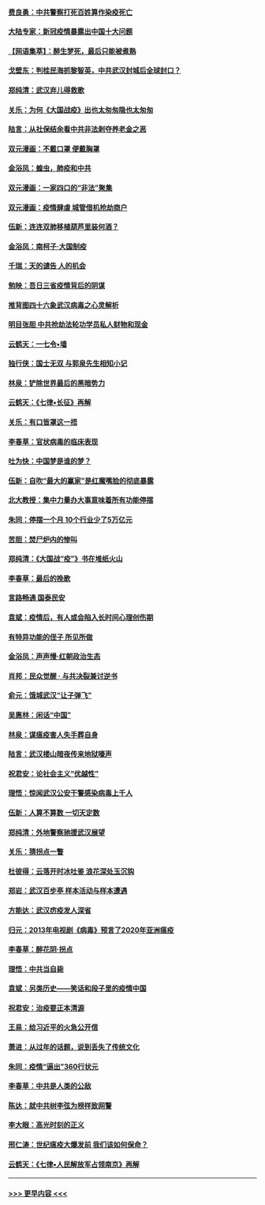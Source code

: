 #### [费良勇：中共警察打死百姓算作染疫死亡](../pages/nsc993/n11919264.md?t=03070302) 
#### [大陆专家：新冠疫情暴露出中国十大问题](../pages/nsc993/n11919187.md?t=03070302) 
#### [【网语集萃】：醉生梦死，最后只能被煮熟](../pages/nsc993/n11918994.md?t=03070302) 
#### [戈壁东：判桂民海抓黎智英，中共武汉封城后全球封口？](../pages/nsc993/n11917982.md?t=03070302) 
#### [郑纯清：武汉弃儿得救歌](../pages/nsc993/n11917881.md?t=03070302) 
#### [关乐：为何《大国战疫》出也太匆匆隐也太匆匆](../pages/nsc993/n11917792.md?t=03070302) 
#### [陆言：从社保结余看中共非法剥夺养老金之恶](../pages/nsc993/n11917084.md?t=03070302) 
#### [双元漫画：不戴口罩 便戴胸罩](../pages/nsc993/n11916447.md?t=03070302) 
#### [金浴凤：蝗虫，肺疫和中共](../pages/nsc993/n11916904.md?t=03070302) 
#### [双元漫画：一家四口的“非法”聚集](../pages/nsc993/n11916378.md?t=03070302) 
#### [双元漫画：疫情肆虐 城管借机抢劫商户](../pages/nsc993/n11916310.md?t=03070302) 
#### [伍新：连连双肺移植葫芦里装何酒？](../pages/nsc993/n11913667.md?t=03070302) 
#### [金浴凤：南柯子·大国制疫](../pages/nsc993/n11913657.md?t=03070302) 
#### [千瑞：天的谴告  人的机会](../pages/nsc993/n11913309.md?t=03070302) 
#### [勉映：吾日三省疫情背后的阴谋](../pages/nsc993/n11913079.md?t=03070302) 
#### [推背图四十六象武汉病毒之心灵解析](../pages/nsc993/n11911761.md?t=03070302) 
#### [明目张胆 中共抢劫法轮功学员私人财物和现金](../pages/nsc993/n11910262.md?t=03070302) 
#### [云鹤天：一七令▪墙](../pages/nsc993/n11910627.md?t=03070302) 
#### [独行侠：国士无双 与郭泉先生相知小记](../pages/nsc993/n11910613.md?t=03070302) 
#### [林泉：铲除世界最后的黑暗势力](../pages/nsc993/n11909320.md?t=03070302) 
#### [云鹤天：《七律▪长征》再解](../pages/nsc993/n11909327.md?t=03070302) 
#### [关乐：有口皆罩这一捂](../pages/nsc993/n11908393.md?t=03070302) 
#### [李春草：官状病毒的临床表现](../pages/nsc993/n11908339.md?t=03070302) 
#### [吐为快：中国梦是谁的梦？](../pages/nsc993/n11906564.md?t=03070302) 
#### [伍新：自吹“最大的赢家”是红魔嘴脸的彻底暴露](../pages/nsc993/n11906407.md?t=03070302) 
#### [北大教授：集中力量办大事意味着所有功能停摆](../pages/nsc993/n11904800.md?t=03070302) 
#### [朱同：停摆一个月 10个行业少了5万亿元](../pages/nsc993/n11904498.md?t=03070302) 
#### [苦胆：焚尸炉内的惨叫](../pages/nsc993/n11904479.md?t=03070302) 
#### [郑纯清：《大国战“疫”》书在堆纸火山](../pages/nsc993/n11904450.md?t=03070302) 
#### [李春草：最后的挽歌](../pages/nsc993/n11904441.md?t=03070302) 
#### [言路畅通 国泰民安](../pages/nsc993/n11904222.md?t=03070302) 
#### [袁斌：疫情后，有人或会陷入长时间心理创伤期](../pages/nsc993/n11901514.md?t=03070302) 
#### [有特异功能的侄子 所见所做](../pages/nsc993/n11901154.md?t=03070302) 
#### [金浴凤：声声慢‧红朝政治生态](../pages/nsc993/n11899553.md?t=03070302) 
#### [肖邦：民众觉醒 · 与共决裂兼讨逆书](../pages/nsc993/n11898435.md?t=03070302) 
#### [俞元：饿城武汉“让子弹飞”](../pages/nsc993/n11898344.md?t=03070302) 
#### [吴惠林：闲话“中国”](../pages/nsc993/n11898182.md?t=03070302) 
#### [林泉：谋瘟疫害人失手葬自身](../pages/nsc993/n11897892.md?t=03070302) 
#### [陆言：武汉楼山暗夜传来地狱嚎声](../pages/nsc993/n11897033.md?t=03070302) 
#### [祝君安：论社会主义“优越性”](../pages/nsc993/n11897005.md?t=03070302) 
#### [理悟：惊闻武汉公安干警感染病毒上千人](../pages/nsc993/n11896947.md?t=03070302) 
#### [伍新：人算不算数 一切天定数](../pages/nsc993/n11893372.md?t=03070302) 
#### [郑纯清：外地警察驰援武汉展望](../pages/nsc993/n11893115.md?t=03070302) 
#### [关乐：猜拐点一瞥](../pages/nsc993/n11893020.md?t=03070302) 
#### [杜彼得：云落开时冰吐鉴 浪花深处玉沉钩](../pages/nsc993/n11892107.md?t=03070302) 
#### [郑岩：武汉百步亭 样本活动与样本遭遇](../pages/nsc993/n11892310.md?t=03070302) 
#### [方能达：武汉疠疫发人深省](../pages/nsc993/n11891376.md?t=03070302) 
#### [归元：2013年电视剧《病毒》预言了2020年亚洲瘟疫](../pages/nsc993/n11891126.md?t=03070302) 
#### [李春草：醉花阴·拐点](../pages/nsc993/n11890567.md?t=03070302) 
#### [理悟：中共当自毙](../pages/nsc993/n11890559.md?t=03070302) 
#### [袁斌：另类历史——笑话和段子里的疫情中国](../pages/nsc993/n11889243.md?t=03070302) 
#### [祝君安：治疫要正本清源](../pages/nsc993/n11889085.md?t=03070302) 
#### [王易：给习近平的火急公开信](../pages/nsc993/n11888225.md?t=03070302) 
#### [萧进：从过年的话题，说到丢失了传统文化](../pages/nsc993/n11887732.md?t=03070302) 
#### [朱同：疫情“逼出”360行状元](../pages/nsc993/n11887678.md?t=03070302) 
#### [李春草：中共是人类的公敌](../pages/nsc993/n11887656.md?t=03070302) 
#### [陈达：就中共树李弦为榜样致网警](../pages/nsc993/n11887625.md?t=03070302) 
#### [李大眼：高光时刻的正义](../pages/nsc993/n11887585.md?t=03070302) 
#### [邢仁涛：世纪瘟疫大爆发前 我们该如何保命？](../pages/nsc993/n11887535.md?t=03070302) 
#### [云鹤天：《七律▪人民解放军占领南京》再解](../pages/nsc993/n11887524.md?t=03070302) 

----
#### [ >>> 更早内容 <<< ](../indexes/nsc993-earlier.md)
